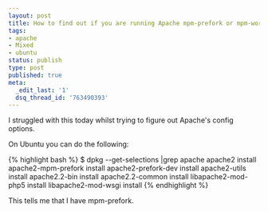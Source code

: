 ```yaml
---
layout: post
title: How to find out if you are running Apache mpm-prefork or mpm-worker
tags:
- apache
- Mixed
- ubuntu
status: publish
type: post
published: true
meta:
  _edit_last: '1'
  dsq_thread_id: '763490393'
---
```

I struggled with this today whilst trying to figure out Apache's config options.

On Ubuntu you can do the following:

{% highlight bash %}
$ dpkg --get-selections |grep apache
apache2						install
apache2-mpm-prefork				install
apache2-prefork-dev				install
apache2-utils					install
apache2.2-bin					install
apache2.2-common				install
libapache2-mod-php5				install
libapache2-mod-wsgi				install
{% endhighlight %}

This tells me that I have mpm-prefork.
